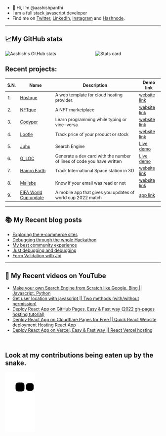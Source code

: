 - 👋 Hi, I’m @aashishpanthi
- I am a full stack javascript developer 
- Find me on [Twitter](https://twitter.com/aashishpanthi11), [LinkedIn](https://www.linkedin.com/in/aashishpanthi/), [Instagram](https://www.instagram.com/aashishpanthi11/) and [Hashnode](https://hashnode.com/@aashishpanthi).
 
 ---
 ## 📈My GitHub stats
<img alt="Stats card" src="https://github-readme-stats.vercel.app/api/top-langs/?username=aashishpanthi&theme=radical&layout=compact" width="42%" align="right" />
<img alt="Aashish's GitHub stats" src="https://github-readme-stats.vercel.app/api?username=aashishpanthi&show_icons=true&theme=radical" width="50%" />

<!---
aashishpanthi/aashishpanthi is a ✨ special ✨ repository because its `README.md` (this file) appears on your GitHub profile.
You can click the Preview link to take a look at your changes.
--->

## Recent projects:

| S.N. | Name | Description | Demo link |
| --- | --- | --- | --- |
| 1. | [Hostque](https://github.com/aashishpanthi/hostque) | A web template for cloud hosting provider. | [website link](https://hostque.netlify.app/) |
| 2. | [NFTque](https://github.com/aashishpanthi/NFTque) | A NFT marketplace  | [website link](https://nftque.netlify.app/) |
| 3. | [Codyper](https://github.com/aashishpanthi/codyper) | Learn programming while typing or vice-versa | [website link](https://codyper.netlify.app/) |
| 4. | [Lootle](https://github.com/aashishpanthi/lootle.live) | Track price of your product or stock | [website link](https://lootle.live) |
| 5. | [Juhu](https://github.com/aashishpanthi/search-engine)  | Search Engine | [Live demo](https://juhu.live) |
| 6. | [G_LOC](https://github.com/aashishpanthi/github-lines-of-code)  | Generate a dev card with the number of lines of code you have written | [Live demo](https://dev.d35hk11gzwtpyz.amplifyapp.com/) |
| 7. | [Hamro Earth](https://github.com/saroj-regmi/Nasa-space) | Track International Space station in 3D  | [website link](https://hamro.earth/) |
| 8. | [Mailsbe](https://github.com/aashishpanthi/mailsbe) | Know if your email was read or not| [website link](https://mailsbe.netlify.app/) |
| 9. | [FIFA World Cup update](https://github.com/aashishpanthi/FIFA-World-Cup) | A mobile app that gives you updates of world cup 2022 match | [app link](https://expo.dev/@aashishpanthi/FIFA-World-Cup-2022) |

--- 
## :books: My Recent blog posts
<!-- BLOG-POST-LIST:START -->
- [Exploring the e-commerce sites](https://blog.aashish-panthi.com.np/exploring-the-e-commerce-sites)
- [Debugging through the whole Hackathon](https://blog.aashish-panthi.com.np/debugging-through-the-whole-hackathon)
- [My best community experience](https://blog.aashish-panthi.com.np/my-best-community-experience)
- [Just debugging and debugging](https://blog.aashish-panthi.com.np/just-debugging-and-debugging)
- [Form Validation with Joi](https://blog.aashish-panthi.com.np/form-validation-with-joi)
<!-- BLOG-POST-LIST:END -->

---

## 🎥 My Recent videos on YouTube
<!-- YOUTUBE-VIDEOS-LIST:START -->
- [Make your own Search Engine from Scratch like Google, Bing || Javascript, Python](https://www.youtube.com/watch?v=YUPzpBs_iXw)
- [Get user location with javascript || Two methods &lpar;with/without permission&rpar;](https://www.youtube.com/watch?v=g5tNE7-vkGk)
- [Deploy React App on GitHub Pages, Easy &amp; Fast way &lpar;2022 gh-pages hosting tutorial&rpar;](https://www.youtube.com/watch?v=yvaJNaqQwew)
- [Deploy React App on Cloudflare Pages for Free || Quick React Website deployment Hosting React App](https://www.youtube.com/watch?v=QNShfexV9Bk)
- [Deploy React App on Vercel, Easy &amp; Fast way || React Vercel hosting](https://www.youtube.com/watch?v=cUInBy6AGHU)
<!-- YOUTUBE-VIDEOS-LIST:END -->

<br>

## Look at my contributions being eaten up by the snake.
![Snake animation](https://github.com/aashishpanthi/aashishpanthi/blob/output/github-contribution-grid-snake.svg)
